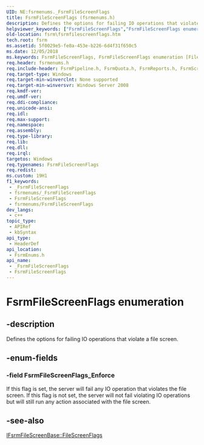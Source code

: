 ```yaml
---
UID: NE:fsrmenums._FsrmFileScreenFlags
title: FsrmFileScreenFlags (fsrmenums.h)
description: Defines the options for failing IO operations that violate a file screen.
helpviewer_keywords: ["FsrmFileScreenFlags","FsrmFileScreenFlags enumeration [File Server Resource Manager]","FsrmFileScreenFlags_Enforce","fs.fsrmfilescreenflags","fsrm.fsrmfilescreenflags","fsrmenums/FsrmFileScreenFlags","fsrmenums/FsrmFileScreenFlags_Enforce"]
old-location: fsrm\fsrmfilescreenflags.htm
tech.root: fsrm
ms.assetid: 5f0029e5-fe0a-453e-b226-6d4f31f650c5
ms.date: 12/05/2018
ms.keywords: FsrmFileScreenFlags, FsrmFileScreenFlags enumeration [File Server Resource Manager], FsrmFileScreenFlags_Enforce, fs.fsrmfilescreenflags, fsrm.fsrmfilescreenflags, fsrmenums/FsrmFileScreenFlags, fsrmenums/FsrmFileScreenFlags_Enforce
req.header: fsrmenums.h
req.include-header: FsrmPipeline.h, FsrmQuota.h, FsrmReports.h, FsrmScreen.h
req.target-type: Windows
req.target-min-winverclnt: None supported
req.target-min-winversvr: Windows Server 2008
req.kmdf-ver: 
req.umdf-ver: 
req.ddi-compliance: 
req.unicode-ansi: 
req.idl: 
req.max-support: 
req.namespace: 
req.assembly: 
req.type-library: 
req.lib: 
req.dll: 
req.irql: 
targetos: Windows
req.typenames: FsrmFileScreenFlags
req.redist: 
ms.custom: 19H1
f1_keywords:
 - _FsrmFileScreenFlags
 - fsrmenums/_FsrmFileScreenFlags
 - FsrmFileScreenFlags
 - fsrmenums/FsrmFileScreenFlags
dev_langs:
 - c++
topic_type:
 - APIRef
 - kbSyntax
api_type:
 - HeaderDef
api_location:
 - FsrmEnums.h
api_name:
 - _FsrmFileScreenFlags
 - FsrmFileScreenFlags
---
```


# FsrmFileScreenFlags enumeration


## -description

Defines the options for failing IO operations that violate a file screen.

## -enum-fields

### -field FsrmFileScreenFlags_Enforce

If this flag is set, the server will fail any IO operation that violates the file screen. If this flag is 
      not set, the server will not fail violating IO operations but will still run any action associated with the file 
      screen.

## -see-also

<a href="/previous-versions/windows/desktop/api/fsrmscreen/nf-fsrmscreen-ifsrmfilescreenbase-get_filescreenflags">IFsrmFileScreenBase::FileScreenFlags</a>

